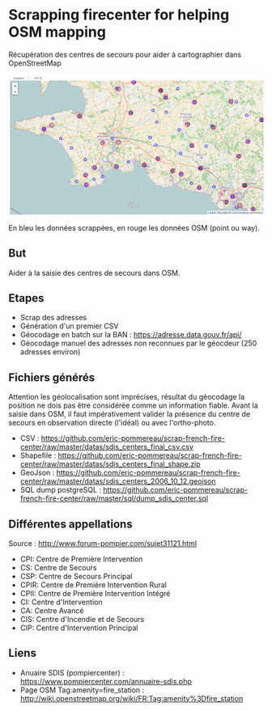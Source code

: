 # Scrapping firecenter for helping OSM mapping

Récupération des centres de secours pour aider à cartographier dans OpenStreetMap

![Screenshot](/img/capture-ecran-viewer_1.png)

En bleu les données scrappées, en rouge les données OSM (point ou way).

## But

Aider à la saisie des centres de secours dans OSM.

## Etapes

* Scrap des adresses
* Génération d'un premier CSV
* Géocodage en batch sur la BAN : https://adresse.data.gouv.fr/api/
* Géocodage manuel des adresses non reconnues par le géocdeur (250 adresses environ)

## Fichiers générés

Attention les géolocalisation sont imprécises, résultat du géocodage la position ne dois pas être considérée comme un information fiable. Avant la saisie dans OSM, il faut impérativement valider la présence du centre de secours en observation directe (l'idéal) ou avec l'ortho-photo.

* CSV : https://github.com/eric-pommereau/scrap-french-fire-center/raw/master/datas/sdis_centers_final_csv.csv
* Shapefile : https://github.com/eric-pommereau/scrap-french-fire-center/raw/master/datas/sdis_centers_final_shape.zip
* GeoJson : https://github.com/eric-pommereau/scrap-french-fire-center/raw/master/datas/sdis_centers_2006_10_12.geojson
* SQL dump postgreSQL : https://github.com/eric-pommereau/scrap-french-fire-center/raw/master/sql/dump_sdis_center.sql

## Différentes appellations

Source : http://www.forum-pompier.com/sujet31121.html

* CPI: Centre de Première Intervention
* CS: Centre de Secours
* CSP: Centre de Secours Principal
* CPIR: Centre de Première Intervention Rural
* CPII: Centre de Première Intervention Intégré
* CI: Centre d'Intervention
* CA: Centre Avancé
* CIS: Centre d'Incendie et de Secours
* CIP: Centre d'Intervention Principal

## Liens

* Anuaire SDIS (pompiercenter) : https://www.pompiercenter.com/annuaire-sdis.php
* Page OSM Tag:amenity=fire_station : http://wiki.openstreetmap.org/wiki/FR:Tag:amenity%3Dfire_station

